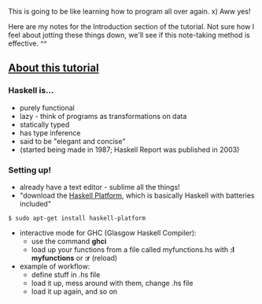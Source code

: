 This is going to be like learning how to program all over again. x) Aww yes!

Here are my notes for the Introduction section of the tutorial. Not sure how I feel about jotting these things down, we'll see if this note-taking method is effective. ^^

## [About this tutorial](http://learnyouahaskell.com/introduction#about-this-tutorial)

### Haskell is...
* purely functional 
* lazy - think of programs as transformations on data
* statically typed
* has type inference
* said to be "elegant and concise"
* (started being made in 1987; Haskell Report was published in 2003)

### Setting up!
* already have a text editor - sublime all the things!
* "download the [Haskell Platform](https://www.haskell.org/platform/linux.html), which is basically Haskell with batteries included"
```
$ sudo apt-get install haskell-platform
```
* interactive mode for GHC (Glasgow Haskell Compiler):
    * use the command **ghci**
    * load up your functions from a file called myfunctions.hs with **:l myfunctions** or **:r** (reload)
* example of workflow:
    * define stuff in .hs file
    * load it up, mess around with them, change .hs file
    * load it up again, and so on
